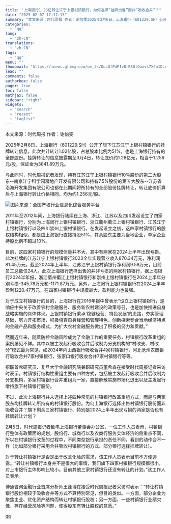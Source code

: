 ```yaml
---
title: "上海银行1.28亿转让江宁上银村镇银行，为何选择“挂牌出售”而非“吸收合并”？"
date: "2025-02-07 17:17:15"
summary: "本文来源：时代周报 作者：谢怡雯2025年2月6日，上海银行（601229.SH）公开了旗下江苏江宁..."
categories:
  - "qq"
lang:
  - "zh-CN"
translations:
  - "zh-CN"
tags:
  - "qq"
menu: ""
thumbnail: "https://inews.gtimg.com/om_ls/OucOfPdFIv8rB5GlOuxvs7X2o1Qcn3o_4aQfNaS-Y-ed8AA_640360/0"
lead: ""
comments: false
authorbox: false
pager: true
toc: false
mathjax: false
sidebar: "right"
widgets:
  - "search"
  - "recent"
  - "taglist"
---
```


本文来源：时代周报 作者：谢怡雯

2025年2月6日，上海银行（601229.SH）公开了旗下江苏江宁上银村镇银行的挂牌转让信息。此次共计转让1.02亿股，占总股本比例为51%，也是上海银行持有的全部股份。挂牌转让的信息披露期至3月4日，转让底价约1.28亿元，相当于1.256元/股，保证金为3841.89万元。

与此同时，时代周报记者发现，持有江苏江宁上银村镇银行10%股份的第二大股东--南京江宁科学园房地产开发有限公司和持有7.5%股份的第五大股东--江苏省沿海开发集团有限公司也都在此期间将所持有的全部股份挂牌转让，转让底价折算后与上海银行转让价格相同，均为约1.256元/股。

![图片](https://inews.gtimg.com/om_bt/Osoftw8YwJ1ML3eWycbXVCc21OhXL7YsSH0w9XPwZW1rgAA/641)来源：全国产权行业信息化综合服务平台

2011年至2012年间，上海银行陆续在上海、浙江、江苏以及四川发起设立了四家村镇银行，分别为上海闵行上银村镇银行、浙江衢州衢江上银村镇银行、江苏江宁上银村镇银行以及四川崇州上银村镇银行。在发起设立之初，这四家村镇银行的股权结构相似，都是由上海银行直接持股51%，其余股东主要为当地企业，单家企业持股比例不超过10%。

目前，这四家村镇银行的规模体量并不大，其中有两家在2024上半年出现亏损。此次挂牌的江苏江宁上银村镇银行2023全年实现营业收入870.34万元，净利润81.45万元。截至2024年上半年，江苏江宁上银村镇银行净利润9.58万元，目前员工总数仅24人。此次上海银行选择出售的并非亏损的两家村镇银行，据上海银行2024半年报，浙江衢州衢江上银村镇银行和崇州上银村镇银行在2024上半年分别亏损-345.78万元和-1171.87万元。另外，上海闵行上银村镇银行在2024上半年盈利1220.47万元，在四家村镇银行中规模最大、盈利能力也最强。

对于成立村镇银行的目的，上海银行在2016年报中曾表示“设立上银村镇银行，是响应中央关于改善农村金融服务、服务新农村建设的政策号召，也是加快推进自身战略实施的具体体现。上银村镇银行秉承‘稳健经营、特色发展’的思路，夯实管理基础，努力开拓市场，积极培育自身经营和管理特色，创新探索契合当地经济特点的金融产品和服务模式，为扩大农村金融服务做出了积极的努力和贡献。”

然而近年来，随着防控金融风险成为了金融工作的重要任务，村镇银行改革重组的案例屡见不鲜。其中以被主发起行吸收合并后改制为分支机构的“村改支、村改分”模式最为常见，如2024年内山西银行吸收合并4家村镇银行，河北沧州农商银行吸收合并7家村镇银行，张家口银行吸收合并7家村镇银行等等。

招联首席研究员、复旦大学金融研究院兼职研究员董希淼在接受时代周报记者采访时表示，村镇银行结构性重组主要有四种方式，包括被主发起行吸收合并后改制为分支机构，多家村镇银行合并重组为一家，直接解散实施市场化退出以及主发起行增持旗下村镇银行股份。

不过，此次上海银行并未选择上述四种常见的村镇银行改革重组方式，而是与两家股东均挂牌转让所持有的村镇银行股份。为何上海银行选择出售村镇银行股份而非吸收合并？旗下剩余三家村镇银行、特别是2024上半年出现亏损的两家是否也有挂牌转让计划？

2月5日，时代周报记者致电上海银行董事会办公室，一位工作人员表示，村镇银行整体有政策面的规划，股份行、城商行以及农商行服务实体经济的侧重点不同，所以在村镇银行改革的过程中，不同类型银行承担的责任不同，看到的动作会不一样（比如部分银行采用合并吸收村镇银行的方式、部分银行选择挂牌转让）。

对于转让村镇银行是否是出于改革化险的需求，该工作人员表示目前不方便透露。“转让村镇银行本身并不是很大的事情，我们旗下四家村镇银行规模都很小，对上市银行主体影响比较小。目前其他三家村镇银行还没有转让的计划。”该工作人员表示。

博通咨询金融行业首席分析师王蓬博在接受时代周报记者采访时表示：“转让村镇银行股份相较于吸收合并等方式不算特别常见，但目的类似。一方面，部分企业为聚焦主业、优化资产结构而转让村镇银行股权；另一方面，一些村镇银行业绩欠佳、存在经营风险等问题，使得股东有转让股权的意愿。”

[qq](https://new.qq.com/rain/a/20250207A06O6300)
